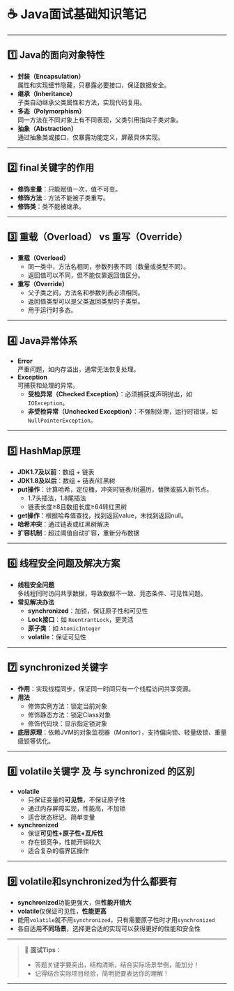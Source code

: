 # ☕ Java面试基础知识笔记

---

## 1️⃣ Java的面向对象特性

- **封装（Encapsulation）**  
  属性和实现细节隐藏，只暴露必要接口，保证数据安全。
- **继承（Inheritance）**  
  子类自动继承父类属性和方法，实现代码复用。
- **多态（Polymorphism）**  
  同一方法在不同对象上有不同表现，父类引用指向子类对象。
- **抽象（Abstraction）**  
  通过抽象类或接口，仅暴露功能定义，屏蔽具体实现。

---

## 2️⃣ final关键字的作用

- **修饰变量**：只能赋值一次，值不可变。
- **修饰方法**：方法不能被子类重写。
- **修饰类**：类不能被继承。

---

## 3️⃣ 重载（Overload） vs 重写（Override）

- **重载（Overload）**  
  - 同一类中，方法名相同，参数列表不同（数量或类型不同）。
  - 返回值可以不同，但不能仅靠返回值区分。
- **重写（Override）**  
  - 父子类之间，方法名和参数列表必须相同。
  - 返回值类型可以是父类返回类型的子类型。
  - 用于运行时多态。

---

## 4️⃣ Java异常体系

- **Error**  
  严重问题，如内存溢出，通常无法恢复处理。
- **Exception**  
  可捕获和处理的异常。
  - **受检异常（Checked Exception）**：必须捕获或声明抛出，如 `IOException`。
  - **非受检异常（Unchecked Exception）**：不强制处理，运行时错误，如 `NullPointerException`。

---

## 5️⃣ HashMap原理

- **JDK1.7及以前**：数组 + 链表
- **JDK1.8及以后**：数组 + 链表/红黑树
- **put操作**：计算哈希，定位桶，冲突时链表/树遍历，替换或插入新节点。
  - 1.7头插法，1.8尾插法
  - 链表长度≥8且数组长度≥64转红黑树
- **get操作**：根据哈希值查找，找到返回value，未找到返回null。
- **哈希冲突**：通过链表或红黑树解决
- **扩容机制**：超过阈值自动扩容，重新分布数据

---

## 6️⃣ 线程安全问题及解决方案

- **线程安全问题**  
  多线程同时访问共享数据，导致数据不一致、竞态条件、可见性问题。
- **常见解决办法**
  - **synchronized**：加锁，保证原子性和可见性
  - **Lock接口**：如 `ReentrantLock`，更灵活
  - **原子类**：如 `AtomicInteger`
  - **volatile**：保证可见性

---

## 7️⃣ synchronized关键字

- **作用**：实现线程同步，保证同一时间只有一个线程访问共享资源。
- **用法**
  - 修饰实例方法：锁定当前对象
  - 修饰静态方法：锁定Class对象
  - 修饰代码块：显示指定锁对象
- **底层原理**：依赖JVM的对象监视器（Monitor），支持偏向锁、轻量级锁、重量级锁等优化。

---

## 8️⃣ volatile关键字 及 与 synchronized 的区别

- **volatile**  
  - 只保证变量的**可见性**，不保证原子性
  - 通过内存屏障实现，性能高，不加锁
  - 适合状态标记、简单变量
- **synchronized**
  - 保证**可见性+原子性+互斥性**
  - 存在锁竞争，性能开销较大
  - 适合复杂的临界区操作

---

## 9️⃣ volatile和synchronized为什么都要有

- **synchronized**功能更强大，但**性能开销大**
- **volatile**仅保证可见性，**性能更高**
- 能用`volatile`就不用`synchronized`，只有需要原子性时才用`synchronized`
- 各自适用**不同场景**，选择更合适的实现可以获得更好的性能和安全性

---

> 🌟 **面试Tips**：  
> - 答题关键字要突出，结构清晰，结合实际场景举例，能加分！  
> - 记得结合实际项目经验，简明扼要表达你的理解！

---